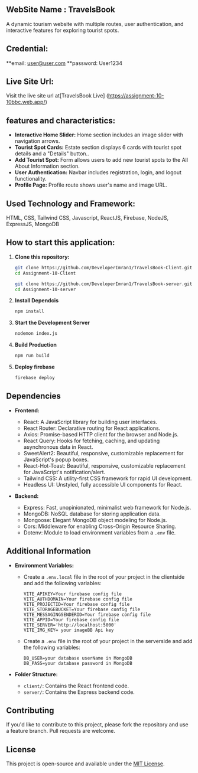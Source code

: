 ## WebSite Name : TravelsBook 
A dynamic tourism website with multiple routes, user authentication, and interactive features for exploring tourist spots.

## Credential:
**email: user@user.com
**password: User1234

## Live Site Url:
Visit the live site url at[TravelsBook Live] (https://assignment-10-10bbc.web.app/)

## features and characteristics:

- **Interactive Home Slider:** Home section includes an image slider with navigation arrows.
- **Tourist Spot Cards:** Estate section displays 6 cards with tourist spot details and a "Details" button..
- **Add Tourist Spot:** Form allows users to add new tourist spots to the All About Information section.
- **User Authentication:** Navbar includes registration, login, and logout functionality.
- **Profile Page:** Profile route shows user's name and image URL.

## Used Technology and Framework: 
HTML, CSS, Tailwind CSS, Javascript, ReactJS, Firebase, NodeJS, ExpressJS, MongoDB

## How to start this application:
 1. **Clone this repository:**
    ```sh Client Side:
    git clone https://github.com/DeveloperImran1/TravelsBook-Client.git
    cd Assignment-10-Client
    ```
    ```sh Server side:
    git clone https://github.com/DeveloperImran1/TravelsBook-server.git
    cd Assignment-10-server
    ```
2. **Install Dependcis**
   ```sh
   npm install
   ```
3. **Start the Development Server**
   ```sh
   nodemon index.js
   ```
4. **Build Production**
   ```sh
   npm run build
   ```
5. **Deploy firebase**
   ```sh
   firebase deploy
   ```
   


## Dependencies

- **Frontend:**
  - React: A JavaScript library for building user interfaces.
  - React Router: Declarative routing for React applications.
  - Axios: Promise-based HTTP client for the browser and Node.js.
  - React Query: Hooks for fetching, caching, and updating asynchronous data in React.
  - SweetAlert2: Beautiful, responsive, customizable replacement for JavaScript's popup boxes.
  - React-Hot-Toast: Beautiful, responsive, customizable replacement for JavaScript's notification/alert.
  - Tailwind CSS: A utility-first CSS framework for rapid UI development.
  - Headless UI: Unstyled, fully accessible UI components for React.

- **Backend:**
  - Express: Fast, unopinionated, minimalist web framework for Node.js.
  - MongoDB: NoSQL database for storing application data.
  - Mongoose: Elegant MongoDB object modeling for Node.js.
  - Cors: Middleware for enabling Cross-Origin Resource Sharing.
  - Dotenv: Module to load environment variables from a `.env` file.

## Additional Information

- **Environment Variables:**
  - Create a `.env.local` file in the root of your project in the clientside and add the following variables:
    ```plaintext
    VITE_APIKEY=Your firebase config file
    VITE_AUTHDOMAIN=Your firebase config file
    VITE_PROJECTID=Your firebase config file
    VITE_STORAGEBUCKET=Your firebase config file
    VITE_MESSAGINGSENDERID=Your firebase config file
    VITE_APPID=Your firebase config file
    VITE_SERVER='http://localhost:5000'
    VITE_IMG_KEY= your imageBB Api key
    ```
  - Create a `.env` file in the root of your project in the serverside and add the following variables:
    ```plaintext
    DB_USER=your database userName in MongoDB
    DB_PASS=your database password in MongoDB
    ```

- **Folder Structure:**
  - `client/`: Contains the React frontend code.
  - `server/`: Contains the Express backend code.

## Contributing

If you'd like to contribute to this project, please fork the repository and use a feature branch. Pull requests are welcome.

## License

This project is open-source and available under the [MIT License](LICENSE).
